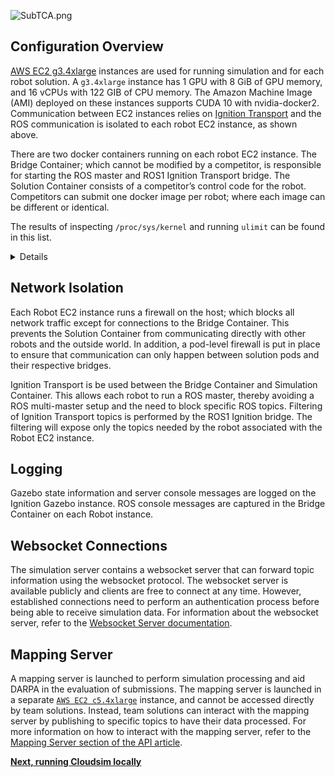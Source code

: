 ![SubTCA.png](https://github.com/osrf/subt/wiki/images/SubTCA.png)

## Configuration Overview
[AWS EC2 g3.4xlarge](https://aws.amazon.com/ec2/instance-types/g3/) instances are used for running simulation and for each robot solution. A `g3.4xlarge` instance has 1 GPU with 8 GiB of GPU memory, and 16 vCPUs with 122 GIB of CPU memory. The Amazon Machine Image (AMI) deployed on these instances supports CUDA 10 with nvidia-docker2. Communication between EC2 instances relies on [Ignition Transport](https://ignitionrobotics.org/features) and the ROS communication is isolated to each robot EC2 instance, as shown above.

There are two docker containers running on each robot EC2 instance. The Bridge Container; which cannot be modified by a competitor, is responsible for starting the ROS master and ROS1 Ignition Transport bridge. The Solution Container consists of a competitor’s control code for the robot. Competitors can submit one docker image per robot; where each image can be different or identical. 

The results of inspecting `/proc/sys/kernel` and running `ulimit` can be found in this list.

<details>

### Listing of values from /proc/sys/kernel
```
acct: 4	2	30
acpi_video_flags: 0
auto_msgmni: 0
bootloader_type: 114
bootloader_version: 2
cad_pid: 1
cap_last_cap: 37
core_pattern: core
core_pipe_limit: 0
core_uses_pid: 1
ctrl-alt-del: 0
dmesg_restrict: 0
domainname: (none)
ftrace_dump_on_oops: 0
ftrace_enabled: 1
hardlockup_all_cpu_backtrace: 0
hardlockup_panic: 0
hostname: ip-172-24-31-57.us-west-2.compute.internal
hotplug: /sbin/hotplug
hung_task_check_count: 4194304
hung_task_panic: 0
hung_task_timeout_secs: 120
hung_task_warnings: 10
io_delay_type: 0
kexec_load_disabled: 0
keys:
    gc_delay: 300
    maxbytes: 20000
    maxkeys: 200
    persistent_keyring_expiry: 259200
    root_maxbytes: 25000000
    root_maxkeys: 1000000
kptr_restrict: 1
latencytop: 0
max_lock_depth: 1024
modprobe: /sbin/modprobe
modules_disabled: 0
msg_next_id: -1
msgmax: 8192
msgmnb: 16384
msgmni: 32000
ngroups_max: 65536
nmi_watchdog: 0
ns_last_pid: 108199
numa_balancing: 0
numa_balancing_scan_delay_ms: 1000
numa_balancing_scan_period_max_ms: 60000
numa_balancing_scan_period_min_ms: 1000
numa_balancing_scan_size_mb: 256
osrelease: 4.14.232-177.418.amzn2.x86_64
ostype: Linux
overflowgid: 65534
overflowuid: 65534
panic: 10
panic_on_io_nmi: 0
panic_on_oops: 1
panic_on_rcu_stall: 0
panic_on_stackoverflow: 0
panic_on_unrecovered_nmi: 0
panic_on_warn: 0
perf_cpu_time_max_percent: 25
perf_event_max_contexts_per_stack: 8
perf_event_max_sample_rate: 100000
perf_event_max_stack: 127
perf_event_mlock_kb: 516
perf_event_paranoid: 2
pid_max: 131072
poweroff_cmd: /sbin/poweroff
print-fatal-signals: 0
printk: 8	4	1	7
printk_delay: 0
printk_devkmsg: ratelimit
printk_ratelimit: 5
printk_ratelimit_burst: 10
pty:
    max: 4096
    nr: 2
    reserve: 1024
random:
    boot_id: de05c82c-685c-44cd-be5d-41ee7b76475e
    entropy_avail: 3772
    poolsize: 4096
    read_wakeup_threshold: 64
    urandom_min_reseed_secs: 60
    uuid: 6c0289bd-e1af-4e5a-8e2e-ccb61474e311
    write_wakeup_threshold: 3072
randomize_va_space: 2
real-root-dev: 0
sched_autogroup_enabled: 0
sched_cfs_bandwidth_slice_us: 5000
sched_child_runs_first: 0
sched_latency_ns: 24000000
sched_migration_cost_ns: 500000
sched_min_granularity_ns: 3000000
sched_nr_migrate: 32
sched_rr_timeslice_ms: 100
sched_rt_period_us: 1000000
sched_rt_runtime_us: 950000
sched_schedstats: 0
sched_time_avg_ms: 1000
sched_tunable_scaling: 1
sched_wakeup_granularity_ns: 4000000
seccomp:
    actions_avail: kill_process kill_thread trap errno trace log allow
    actions_logged: kill_process kill_thread trap errno trace log
sem: 32000	1024000000	500	32000
sem_next_id: -1
shm_next_id: -1
shm_rmid_forced: 0
shmall: 18446744073692774399
shmmax: 18446744073692774399
shmmni: 4096
soft_watchdog: 1
softlockup_all_cpu_backtrace: 0
softlockup_panic: 0
stack_tracer_enabled: 0
sysctl_writes_strict: 1
sysrq: 16
tainted: 12289
threads-max: 982770
timer_migration: 1
traceoff_on_warning: 0
tracepoint_printk: 0
unknown_nmi_panic: 0
unprivileged_bpf_disabled: 0
version: #1 SMP Tue Jun 15 20:57:50 UTC 2021
watchdog: 1
watchdog_cpumask: 0-127
watchdog_thresh: 10
```

### ulimit -a

```
core file size          (blocks, -c) 0
data seg size           (kbytes, -d) unlimited
scheduling priority             (-e) 0
file size               (blocks, -f) unlimited
pending signals                 (-i) 30446
max locked memory       (kbytes, -l) unlimited
max memory size         (kbytes, -m) unlimited
open files                      (-n) 65535
pipe size            (512 bytes, -p) 8
POSIX message queues     (bytes, -q) 819200
real-time priority              (-r) 0
stack size              (kbytes, -s) 10240
cpu time               (seconds, -t) unlimited
max user processes              (-u) unlimited
virtual memory          (kbytes, -v) unlimited
file locks                      (-x) unlimited
```
</details>

## Network Isolation
Each Robot EC2 instance runs a firewall on the host; which blocks all network traffic except for connections to the Bridge Container. This prevents the Solution Container from communicating directly with other robots and the outside world. In addition, a pod-level firewall is put in place to ensure that communication can only happen between solution pods and their respective bridges.

Ignition Transport is be used between the Bridge Container and Simulation Container. This allows each robot to run a ROS master, thereby avoiding a ROS multi-master setup and the need to block specific ROS topics. Filtering of Ignition Transport topics is performed by the ROS1 Ignition bridge. The filtering will expose only the topics needed by the robot associated with the Robot EC2 instance.

## Logging

Gazebo state information and server console messages are logged on the Ignition Gazebo instance. ROS console messages are captured in the Bridge Container on each Robot instance.

## Websocket Connections

The simulation server contains a websocket server that can forward topic information using the websocket protocol. The websocket server is available publicly and clients are free to connect at any time. However, established connections need to perform an authentication process before being able to receive simulation data. For information about the websocket server, refer to the [Websocket Server documentation](https://github.com/ignitionrobotics/ign-launch/blob/ign-launch4/plugins/websocket_server/WebsocketServer.hh#L35).

## Mapping Server

A mapping server is launched to perform simulation processing and aid DARPA in the evaluation of submissions. The mapping server is launched in a separate [`AWS EC2 c5.4xlarge`](https://aws.amazon.com/ec2/instance-types/c5/) instance, and cannot be accessed directly by team solutions. Instead, team solutions can interact with the mapping server by publishing to specific topics to have their data processed. For more information on how to interact with the mapping server, refer to the [Mapping Server section of the API article](https://github.com/osrf/subt/wiki/api#mapping-server).

**[Next, running Cloudsim locally](https://github.com/osrf/subt/wiki/Cloudsim%20Docker%20Compose)**
